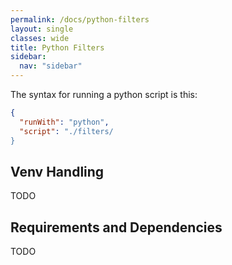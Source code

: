 ```yaml
---
permalink: /docs/python-filters
layout: single
classes: wide
title: Python Filters
sidebar:
  nav: "sidebar"
---
```


The syntax for running a python script is this:

```json
{
  "runWith": "python",
  "script": "./filters/
}
```

## Venv Handling

TODO

## Requirements and Dependencies

TODO 